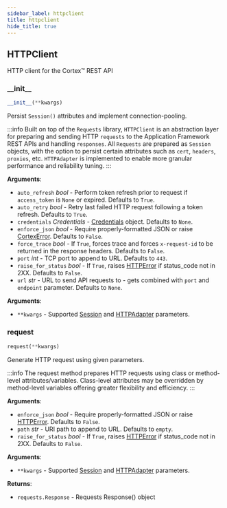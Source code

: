 ```yaml
---
sidebar_label: httpclient
title: httpclient
hide_title: true
---
```

## HTTPClient

HTTP client for the Cortex™ REST API

### \_\_init\_\_

```python
__init__(**kwargs)
```

Persist ``Session()`` attributes and implement connection-pooling.

:::info
Built on top of the ``Requests`` library, ``HTTPClient`` is an
abstraction layer for preparing and sending HTTP `requests` to the
Application Framework REST APIs and handling `responses`. All
``Requests`` are prepared as ``Session`` objects, with the option
to persist certain attributes such as ``cert``, ``headers``,
``proxies``, etc. ``HTTPAdapter`` is implemented to enable more
granular performance and reliability tuning.
:::

**Arguments**:

- `auto_refresh` _bool_ - Perform token refresh prior to request if ``access_token`` is ``None`` or expired. Defaults to ``True``.
- `auto_retry` _bool_ - Retry last failed HTTP request following a token refresh. Defaults to ``True``.
- `credentials` _Credentials_ - [Credentials](credentials.md#credentials) object. Defaults to ``None``.
- `enforce_json` _bool_ - Require properly-formatted JSON or raise [CortexError](exceptions.md#cortexerror). Defaults to ``False``.
- `force_trace` _bool_ - If ``True``, forces trace and forces ``x-request-id`` to be returned in the response headers. Defaults to ``False``.
- `port` _int_ - TCP port to append to URL. Defaults to ``443``.
- `raise_for_status` _bool_ - If ``True``, raises [HTTPError](exceptions.md#httperror) if status_code not in 2XX. Defaults to ``False``.
- `url` _str_ - URL to send API requests to - gets combined with ``port`` and ``endpoint`` parameter. Defaults to ``None``.
  

**Arguments**:

- `**kwargs` - Supported [Session](https://github.com/psf/requests/blob/main/requests/sessions.py#L337) and
  [HTTPAdapter](https://github.com/psf/requests/blob/main/requests/adapters.py#L85) parameters.

### request

```python
request(**kwargs)
```

Generate HTTP request using given parameters.

:::info
The request method prepares HTTP requests using class or
method-level attributes/variables. Class-level attributes may be
overridden by method-level variables offering greater
flexibility and efficiency.
:::

**Arguments**:

- `enforce_json` _bool_ - Require properly-formatted JSON or raise [HTTPError](exceptions.md#httperror). Defaults to ``False``.
- `path` _str_ - URI path to append to URL. Defaults to ``empty``.
- `raise_for_status` _bool_ - If ``True``, raises [HTTPError](exceptions.md#httperror) if status_code not in 2XX. Defaults to ``False``.
  

**Arguments**:

- `**kwargs` - Supported [Session](https://github.com/psf/requests/blob/main/requests/sessions.py#L337) and
  [HTTPAdapter](https://github.com/psf/requests/blob/main/requests/adapters.py#L85) parameters.
  

**Returns**:

- `requests.Response` - Requests Response() object

